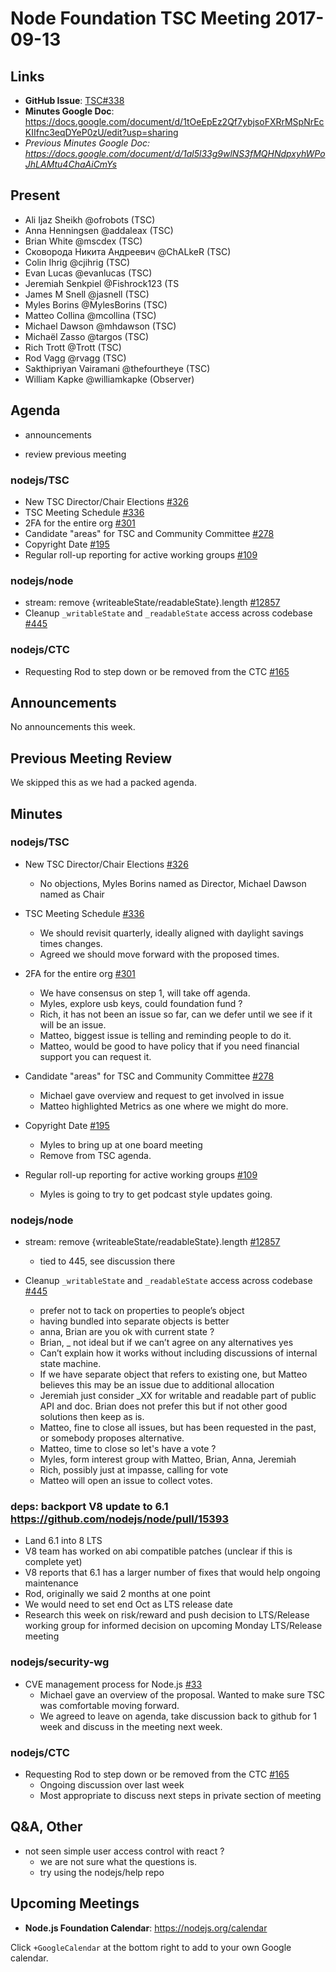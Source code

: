 # Node Foundation TSC Meeting 2017-09-13

## Links

* **GitHub Issue**: [TSC#338](https://github.com/nodejs/TSC/issues/338)
* **Minutes Google Doc**: <https://docs.google.com/document/d/1tOeEpEz2Qf7ybjsoFXRrMSpNrEcKIIfnc3eqDYeP0zU/edit?usp=sharing>
* _Previous Minutes Google Doc: <https://docs.google.com/document/d/1al5l33g9wlNS3fMQHNdpxyhWPoJhLAMtu4ChaAiCmYs>_

## Present

* Ali Ijaz Sheikh @ofrobots (TSC)
* Anna Henningsen @addaleax (TSC)
* Brian White @mscdex (TSC)
* Сковорода Никита Андреевич @ChALkeR (TSC)
* Colin Ihrig @cjihrig (TSC)
* Evan Lucas @evanlucas (TSC)
* Jeremiah Senkpiel @Fishrock123 (TS
* James M Snell @jasnell (TSC)
* Myles Borins @MylesBorins (TSC)
* Matteo Collina @mcollina (TSC)
* Michael Dawson @mhdawson (TSC)
* Michaël Zasso @targos (TSC)
* Rich Trott @Trott (TSC)
* Rod Vagg @rvagg (TSC)
* Sakthipriyan Vairamani @thefourtheye (TSC)
* William Kapke @williamkapke (Observer)

## Agenda

* announcements

* review previous meeting

### nodejs/TSC

* New TSC Director/Chair Elections [#326](https://github.com/nodejs/TSC/issues/326)
* TSC Meeting Schedule [#336](https://github.com/nodejs/TSC/issues/336)
* 2FA for the entire org [#301](https://github.com/nodejs/TSC/issues/301)
* Candidate "areas" for TSC and Community Committee  [#278](https://github.com/nodejs/TSC/issues/278)
* Copyright Date [#195](https://github.com/nodejs/TSC/issues/195)
* Regular roll-up reporting for active working groups [#109](https://github.com/nodejs/TSC/issues/109)

### nodejs/node

* stream: remove {writeableState/readableState}.length [#12857](https://github.com/nodejs/node/pull/12857)
* Cleanup `_writableState` and `_readableState` access across codebase [#445](https://github.com/nodejs/node/issues/445)

### nodejs/CTC

* Requesting Rod to step down or be removed from the CTC [#165](https://github.com/nodejs/CTC/issues/165)

## Announcements

No announcements this week.

## Previous Meeting Review

We skipped this as we had a packed agenda.

## Minutes

### nodejs/TSC

* New TSC Director/Chair Elections [#326](https://github.com/nodejs/TSC/issues/326)
  * No objections, Myles Borins named as Director, Michael Dawson named as Chair

* TSC Meeting Schedule [#336](https://github.com/nodejs/TSC/issues/336)
  * We should revisit quarterly, ideally aligned with
  daylight savings times changes.
  * Agreed we should move forward with the proposed times.

* 2FA for the entire org [#301](https://github.com/nodejs/TSC/issues/301)
  * We have consensus on step 1, will take off agenda.
  * Myles, explore usb keys, could foundation fund ?
  * Rich, it has not been an issue so far, can we defer until we see
    if it will be an issue.
  * Matteo, biggest issue is telling and reminding people to do it.
  * Matteo, would be good to have  policy that if you need financial
    support you can request it.

* Candidate "areas" for TSC and Community Committee  [#278](https://github.com/nodejs/TSC/issues/278)
  * Michael gave overview and request to get involved in issue
  * Matteo highlighted Metrics as one where we might do more.

* Copyright Date [#195](https://github.com/nodejs/TSC/issues/195)
  * Myles to bring up at one board meeting
  * Remove from TSC agenda.

* Regular roll-up reporting for active working groups [#109](https://github.com/nodejs/TSC/issues/109)
  * Myles is going to try to get podcast style updates going.

### nodejs/node

* stream: remove {writeableState/readableState}.length [#12857](https://github.com/nodejs/node/pull/12857)
  * tied to 445, see discussion there

* Cleanup `_writableState` and `_readableState` access across codebase [#445](https://github.com/nodejs/node/issues/445)
  * prefer not to tack on properties to people’s object
  * having bundled into separate objects is better
  * anna, Brian are you ok with current state ?
  * Brian, _ not ideal but if we can’t agree on any alternatives yes
  * Can’t explain how it works without including discussions of
    internal state machine.
  * If we have separate object that refers to existing one, but
    Matteo believes this may be an issue due to additional allocation
  * Jeremiah just consider _XX for writable and readable part of
    public API and doc.  Brian does not prefer this but if not other
    good solutions then keep as is.
  * Matteo, fine to close all issues, but has been requested in
    the past, or somebody proposes alternative.
  * Matteo, time to close so let's have a vote ?
  * Myles, form interest group with Matteo, Brian, Anna, Jeremiah
  * Rich, possibly just at impasse, calling for vote
  * Matteo will open an issue to collect votes.

### deps: backport V8 update to 6.1 <https://github.com/nodejs/node/pull/15393>

* Land 6.1 into 8 LTS
* V8 team has worked on abi compatible patches (unclear if this
    is complete yet)
* V8 reports that 6.1 has a larger number of fixes that would help
    ongoing maintenance
* Rod, originally we said 2 months at one point
* We would need to set end Oct as LTS release date
* Research this week on risk/reward and push decision to LTS/Release
    working group for informed decision on upcoming Monday LTS/Release meeting

### nodejs/security-wg

* CVE management process for Node.js [#33](https://github.com/nodejs/security-wg/issues/33)
  * Michael gave an overview of the proposal. Wanted to make sure TSC
    was comfortable moving forward.
  * We agreed to leave on agenda, take discussion back to github
    for 1 week and discuss in the meeting next week.

### nodejs/CTC

* Requesting Rod to step down or be removed from the CTC [#165](https://github.com/nodejs/CTC/issues/165)
  * Ongoing discussion over last week
  * Most appropriate to discuss next steps in private section of meeting

## Q&A, Other

* not seen simple user access control with react ?
  * we are not sure what the questions is.
  * try using the nodejs/help repo

## Upcoming Meetings

* **Node.js Foundation Calendar**: <https://nodejs.org/calendar>

Click `+GoogleCalendar` at the bottom right to add to your own Google calendar.
